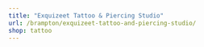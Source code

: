```yaml
---
title: "Exquizeet Tattoo & Piercing Studio"
url: /brampton/exquizeet-tattoo-and-piercing-studio/
shop: tattoo
---
```

